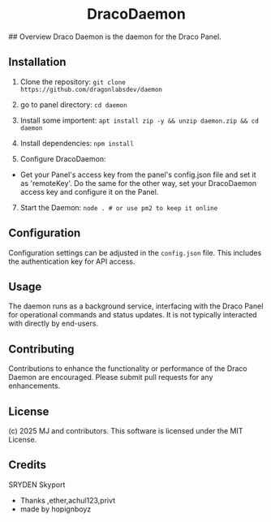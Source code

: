 
<h1 align="center">DracoDaemon</h1>
## Overview
Draco Daemon is the daemon for the Draco Panel.

## Installation
1. Clone the repository:
`git clone https://github.com/dragonlabsdev/daemon`

2. go to panel directory:
`cd daemon`

3. Install some importent:
`apt install zip -y && unzip daemon.zip && cd daemon`

5. Install dependencies:
`npm install`

6. Configure DracoDaemon:
- Get your Panel's access key from the panel's config.json file and set it as 'remoteKey'. Do the same for the other way, set your DracoDaemon access key and configure it on the Panel.

7. Start the Daemon:
`node . # or use pm2 to keep it online`

## Configuration
Configuration settings can be adjusted in the `config.json` file. This includes the authentication key for API access.

## Usage
The daemon runs as a background service, interfacing with the Draco Panel for operational commands and status updates. It is not typically interacted with directly by end-users.

## Contributing
Contributions to enhance the functionality or performance of the Draco Daemon are encouraged. Please submit pull requests for any enhancements.

## License
(c) 2025 MJ and contributors. This software is licensed under the MIT License.


## Credits
SRYDEN
Skyport

- Thanks ,ether,achul123,privt
- made by hopignboyz

